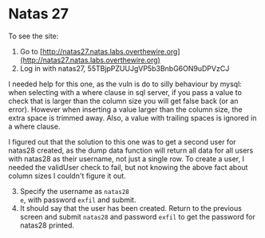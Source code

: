 # Natas 27

To see the site:

1. Go to [http://natas27.natas.labs.overthewire.org](http://natas27.natas.labs.overthewire.org)
2. Log in with natas27, 55TBjpPZUUJgVP5b3BnbG6ON9uDPVzCJ

I needed help for this one, as the vuln is do to silly behaviour by mysql: when selecting with a where clause in sql server, if you pass a value to check that is larger than the column size you will get false back (or an error). However when inserting a value larger than the column size, the extra space is trimmed away. Also, a value with trailing spaces is ignored in a where clause.

I figured out that the solution to this one was to get a second user for natas28 created, as the dump data function will return all data for all users with natas28 as their username, not just a single row. To create a user, I needed the validUser check to fail, but not knowing the above fact about column sizes I couldn't figure it out.

3. Specify the username as `natas28                                                         e`, with password `exfil` and submit.
4. It should say that the user has been created. Return to the previous screen and submit `natas28` and password `exfil` to get the password for natas28 printed.
